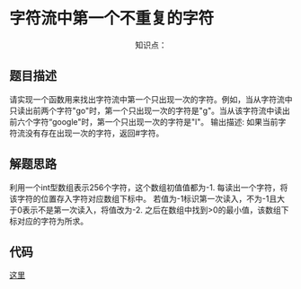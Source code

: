 # 字符流中第一个不重复的字符

<center>知识点：</center>


## 题目描述
请实现一个函数用来找出字符流中第一个只出现一次的字符。例如，当从字符流中只读出前两个字符"go"时，第一个只出现一次的字符是"g"。当从该字符流中读出前六个字符“google"时，第一个只出现一次的字符是"l"。
输出描述:
如果当前字符流没有存在出现一次的字符，返回#字符。
## 解题思路


利用一个int型数组表示256个字符，这个数组初值值都为-1.
每读出一个字符，将该字符的位置存入字符对应数组下标中。
若值为-1标识第一次读入，不为-1且大于0表示不是第一次读入，将值改为-2.
之后在数组中找到>0的最小值，该数组下标对应的字符为所求。

## 代码

[这里](../Code/53.py)